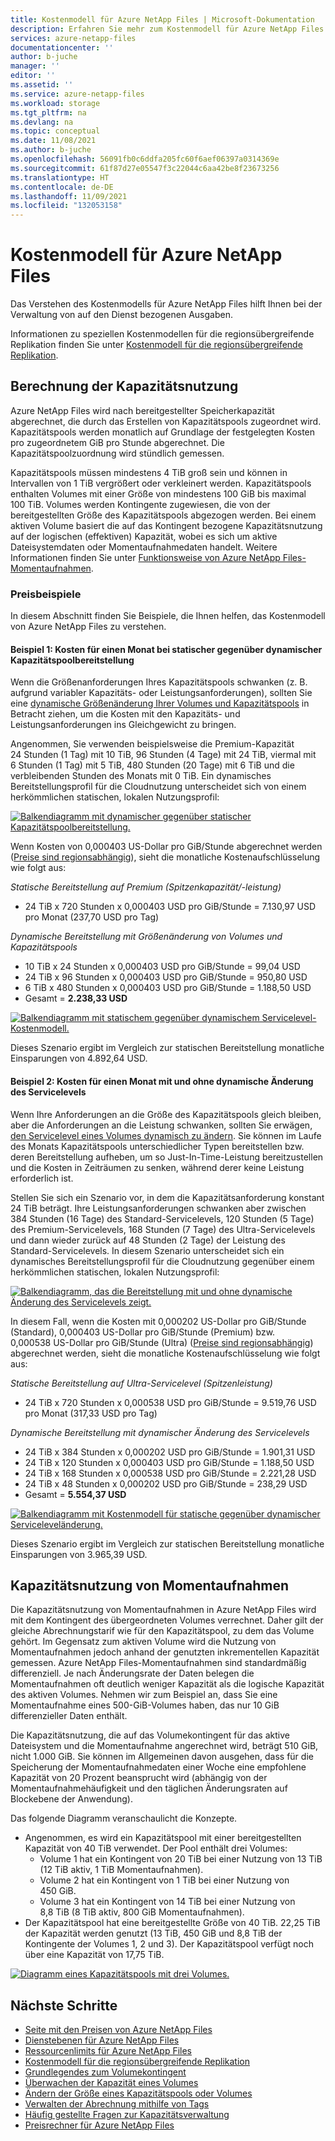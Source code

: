 ```yaml
---
title: Kostenmodell für Azure NetApp Files | Microsoft-Dokumentation
description: Erfahren Sie mehr zum Kostenmodell für Azure NetApp Files für die Verwaltung von auf den Dienst bezogenen Ausgaben.
services: azure-netapp-files
documentationcenter: ''
author: b-juche
manager: ''
editor: ''
ms.assetid: ''
ms.service: azure-netapp-files
ms.workload: storage
ms.tgt_pltfrm: na
ms.devlang: na
ms.topic: conceptual
ms.date: 11/08/2021
ms.author: b-juche
ms.openlocfilehash: 56091fb0c6ddfa205fc60f6aef06397a0314369e
ms.sourcegitcommit: 61f87d27e05547f3c22044c6aa42be8f23673256
ms.translationtype: HT
ms.contentlocale: de-DE
ms.lasthandoff: 11/09/2021
ms.locfileid: "132053158"
---
```

# <a name="cost-model-for-azure-netapp-files"></a>Kostenmodell für Azure NetApp Files 

Das Verstehen des Kostenmodells für Azure NetApp Files hilft Ihnen bei der Verwaltung von auf den Dienst bezogenen Ausgaben. 

Informationen zu speziellen Kostenmodellen für die regionsübergreifende Replikation finden Sie unter [Kostenmodell für die regionsübergreifende Replikation](cross-region-replication-introduction.md#cost-model-for-cross-region-replication).

## <a name="calculation-of-capacity-consumption"></a>Berechnung der Kapazitätsnutzung

Azure NetApp Files wird nach bereitgestellter Speicherkapazität abgerechnet, die durch das Erstellen von Kapazitätspools zugeordnet wird. Kapazitätspools werden monatlich auf Grundlage der festgelegten Kosten pro zugeordnetem GiB pro Stunde abgerechnet. Die Kapazitätspoolzuordnung wird stündlich gemessen.  

Kapazitätspools müssen mindestens 4 TiB groß sein und können in Intervallen von 1 TiB vergrößert oder verkleinert werden. Kapazitätspools enthalten Volumes mit einer Größe von mindestens 100 GiB bis maximal 100 TiB. Volumes werden Kontingente zugewiesen, die von der bereitgestellten Größe des Kapazitätspools abgezogen werden. Bei einem aktiven Volume basiert die auf das Kontingent bezogene Kapazitätsnutzung auf der logischen (effektiven) Kapazität, wobei es sich um aktive Dateisystemdaten oder Momentaufnahmedaten handelt. Weitere Informationen finden Sie unter [Funktionsweise von Azure NetApp Files-Momentaufnahmen](snapshots-introduction.md). 

### <a name="pricing-examples"></a>Preisbeispiele

In diesem Abschnitt finden Sie Beispiele, die Ihnen helfen, das Kostenmodell von Azure NetApp Files zu verstehen.

#### <a name="example-1-one-month-cost-with-static-versus-dynamic-capacity-pool-provisioning"></a>Beispiel 1: Kosten für einen Monat bei statischer gegenüber dynamischer Kapazitätspoolbereitstellung 

Wenn die Größenanforderungen Ihres Kapazitätspools schwanken (z. B. aufgrund variabler Kapazitäts- oder Leistungsanforderungen), sollten Sie eine [dynamische Größenänderung Ihrer Volumes und Kapazitätspools](azure-netapp-files-resize-capacity-pools-or-volumes.md) in Betracht ziehen, um die Kosten mit den Kapazitäts- und Leistungsanforderungen ins Gleichgewicht zu bringen.

Angenommen, Sie verwenden beispielsweise die Premium-Kapazität 24 Stunden (1 Tag) mit 10 TiB, 96 Stunden (4 Tage) mit 24 TiB, viermal mit 6 Stunden (1 Tag) mit 5 TiB, 480 Stunden (20 Tage) mit 6 TiB und die verbleibenden Stunden des Monats mit 0 TiB. Ein dynamisches Bereitstellungsprofil für die Cloudnutzung unterscheidet sich von einem herkömmlichen statischen, lokalen Nutzungsprofil: 

[ ![Balkendiagramm mit dynamischer gegenüber statischer Kapazitätspoolbereitstellung.](../media/azure-netapp-files/cost-model-example-one-capacity.png) ](../media/azure-netapp-files/cost-model-example-one-capacity.png#lightbox)

Wenn Kosten von 0,000403 US-Dollar pro GiB/Stunde abgerechnet werden ([Preise sind regionsabhängig](https://azure.microsoft.com/pricing/details/netapp/)), sieht die monatliche Kostenaufschlüsselung wie folgt aus:

*Statische Bereitstellung auf Premium (Spitzenkapazität/-leistung)*

* 24 TiB x 720 Stunden x 0,000403 USD pro GiB/Stunde = 7.130,97 USD pro Monat (237,70 USD pro Tag) 

*Dynamische Bereitstellung mit Größenänderung von Volumes und Kapazitätspools* 

* 10 TiB x 24 Stunden x 0,000403 USD pro GiB/Stunde = 99,04 USD
* 24 TiB x 96 Stunden x 0,000403 USD pro GiB/Stunde = 950,80 USD
* 6 TiB x 480 Stunden x 0,000403 USD pro GiB/Stunde = 1.188,50 USD
* Gesamt = **2.238,33 USD**

[ ![Balkendiagramm mit statischem gegenüber dynamischem Servicelevel-Kostenmodell.](../media/azure-netapp-files/cost-model-example-one-pricing.png) ](../media/azure-netapp-files/cost-model-example-one-pricing.png#lightbox)

Dieses Szenario ergibt im Vergleich zur statischen Bereitstellung monatliche Einsparungen von 4.892,64 USD.

#### <a name="example-2-one-month-cost-with-and-without-dynamic-service-level-change"></a>Beispiel 2: Kosten für einen Monat mit und ohne dynamische Änderung des Servicelevels

Wenn Ihre Anforderungen an die Größe des Kapazitätspools gleich bleiben, aber die Anforderungen an die Leistung schwanken, sollten Sie erwägen, [den Servicelevel eines Volumes dynamisch zu ändern](dynamic-change-volume-service-level.md). Sie können im Laufe des Monats Kapazitätspools unterschiedlicher Typen bereitstellen bzw. deren Bereitstellung aufheben, um so Just-In-Time-Leistung bereitzustellen und die Kosten in Zeiträumen zu senken, während derer keine Leistung erforderlich ist. 

Stellen Sie sich ein Szenario vor, in dem die Kapazitätsanforderung konstant 24 TiB beträgt. Ihre Leistungsanforderungen schwanken aber zwischen 384 Stunden (16 Tage) des Standard-Servicelevels, 120 Stunden (5 Tage) des Premium-Servicelevels, 168 Stunden (7 Tage) des Ultra-Servicelevels und dann wieder zurück auf 48 Stunden (2 Tage) der Leistung des Standard-Servicelevels. In diesem Szenario unterscheidet sich ein dynamisches Bereitstellungsprofil für die Cloudnutzung gegenüber einem herkömmlichen statischen, lokalen Nutzungsprofil: 

[ ![Balkendiagramm, das die Bereitstellung mit und ohne dynamische Änderung des Servicelevels zeigt.](../media/azure-netapp-files/cost-model-example-two-capacity.png) ](../media/azure-netapp-files/cost-model-example-two-capacity.png#lightbox)

In diesem Fall, wenn die Kosten mit 0,000202 US-Dollar pro GiB/Stunde (Standard), 0,000403 US-Dollar pro GiB/Stunde (Premium) bzw. 0,000538 US-Dollar pro GiB/Stunde (Ultra) ([Preise sind regionsabhängig](https://azure.microsoft.com/pricing/details/netapp/)) abgerechnet werden, sieht die monatliche Kostenaufschlüsselung wie folgt aus: 

*Statische Bereitstellung auf Ultra-Servicelevel (Spitzenleistung)*

* 24 TiB x 720 Stunden x 0,000538 USD pro GiB/Stunde = 9.519,76 USD pro Monat (317,33 USD pro Tag) 
 
*Dynamische Bereitstellung mit dynamischer Änderung des Servicelevels*

* 24 TiB x 384 Stunden x 0,000202 USD pro GiB/Stunde = 1.901,31 USD  
* 24 TiB x 120 Stunden x 0,000403 USD pro GiB/Stunde = 1.188,50 USD  
* 24 TiB x 168 Stunden x 0,000538 USD pro GiB/Stunde = 2.221,28 USD  
* 24 TiB x 48 Stunden x 0,000202 USD pro GiB/Stunde = 238,29 USD 
* Gesamt = **5.554,37 USD** 

[ ![Balkendiagramm mit Kostenmodell für statische gegenüber dynamischer Serviceleveländerung.](../media/azure-netapp-files/cost-model-example-two-pricing.png) ](../media/azure-netapp-files/cost-model-example-two-pricing.png#lightbox)

Dieses Szenario ergibt im Vergleich zur statischen Bereitstellung monatliche Einsparungen von 3.965,39 USD.

## <a name="capacity-consumption-of-snapshots"></a>Kapazitätsnutzung von Momentaufnahmen 

Die Kapazitätsnutzung von Momentaufnahmen in Azure NetApp Files wird mit dem Kontingent des übergeordneten Volumes verrechnet.  Daher gilt der gleiche Abrechnungstarif wie für den Kapazitätspool, zu dem das Volume gehört.  Im Gegensatz zum aktiven Volume wird die Nutzung von Momentaufnahmen jedoch anhand der genutzten inkrementellen Kapazität gemessen.  Azure NetApp Files-Momentaufnahmen sind standardmäßig differenziell. Je nach Änderungsrate der Daten belegen die Momentaufnahmen oft deutlich weniger Kapazität als die logische Kapazität des aktiven Volumes. Nehmen wir zum Beispiel an, dass Sie eine Momentaufnahme eines 500-GiB-Volumes haben, das nur 10 GiB differenzieller Daten enthält. 

Die Kapazitätsnutzung, die auf das Volumekontingent für das aktive Dateisystem und die Momentaufnahme angerechnet wird, beträgt 510 GiB, nicht 1.000 GiB. Sie können im Allgemeinen davon ausgehen, dass für die Speicherung der Momentaufnahmedaten einer Woche eine empfohlene Kapazität von 20 Prozent beansprucht wird (abhängig von der Momentaufnahmehäufigkeit und den täglichen Änderungsraten auf Blockebene der Anwendung). 

Das folgende Diagramm veranschaulicht die Konzepte. 

* Angenommen, es wird ein Kapazitätspool mit einer bereitgestellten Kapazität von 40 TiB verwendet. Der Pool enthält drei Volumes:    
    * Volume 1 hat ein Kontingent von 20 TiB bei einer Nutzung von 13 TiB (12 TiB aktiv, 1 TiB Momentaufnahmen).
    * Volume 2 hat ein Kontingent von 1 TiB bei einer Nutzung von 450 GiB.
    * Volume 3 hat ein Kontingent von 14 TiB bei einer Nutzung von 8,8 TiB (8 TiB aktiv, 800 GiB Momentaufnahmen).   
* Der Kapazitätspool hat eine bereitgestellte Größe von 40 TiB. 22,25 TiB der Kapazität werden genutzt (13 TiB, 450 GiB und 8,8 TiB der Kontingente der Volumes 1, 2 und 3). Der Kapazitätspool verfügt noch über eine Kapazität von 17,75 TiB.   

[ ![Diagramm eines Kapazitätspools mit drei Volumes.](../media/azure-netapp-files/azure-netapp-files-capacity-pool-with-three-vols.png) ](../media/azure-netapp-files/azure-netapp-files-capacity-pool-with-three-vols.png#lightbox)

## <a name="next-steps"></a>Nächste Schritte

* [Seite mit den Preisen von Azure NetApp Files](https://azure.microsoft.com/pricing/details/storage/netapp/)
* [Dienstebenen für Azure NetApp Files](azure-netapp-files-service-levels.md)
* [Ressourcenlimits für Azure NetApp Files](azure-netapp-files-resource-limits.md)
* [Kostenmodell für die regionsübergreifende Replikation](cross-region-replication-introduction.md#cost-model-for-cross-region-replication)
* [Grundlegendes zum Volumekontingent](volume-quota-introduction.md)
* [Überwachen der Kapazität eines Volumes](monitor-volume-capacity.md)
* [Ändern der Größe eines Kapazitätspools oder Volumes](azure-netapp-files-resize-capacity-pools-or-volumes.md)
* [Verwalten der Abrechnung mithilfe von Tags](manage-billing-tags.md)
* [Häufig gestellte Fragen zur Kapazitätsverwaltung](faq-capacity-management.md)
* [Preisrechner für Azure NetApp Files](https://azure.microsoft.com/pricing/calculator/?service=netapp)
